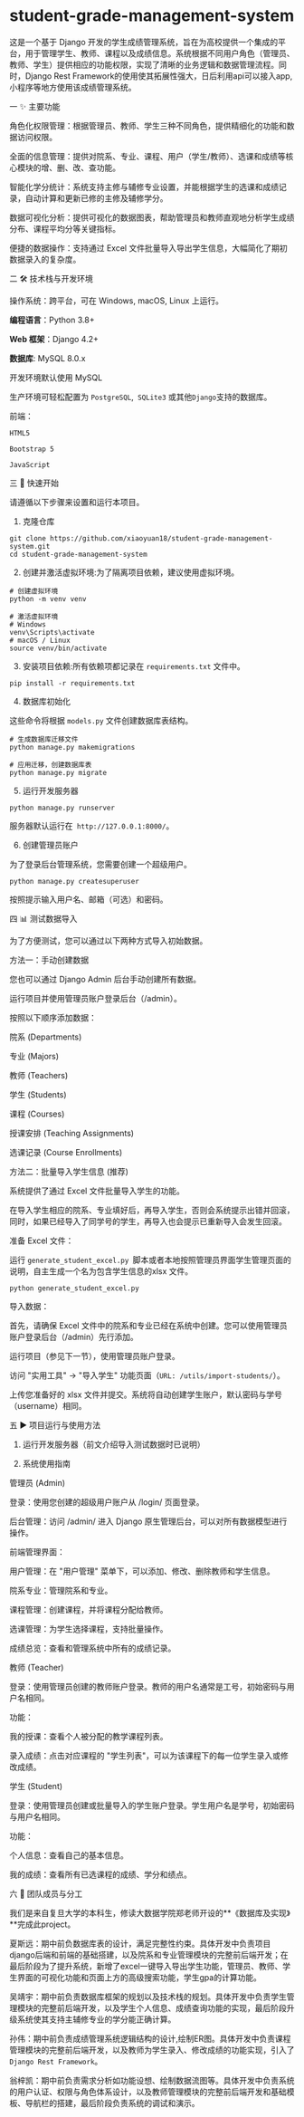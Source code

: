 # student-grade-management-system


这是一个基于 Django 开发的学生成绩管理系统，旨在为高校提供一个集成的平台，用于管理学生、教师、课程以及成绩信息。系统根据不同用户角色（管理员、教师、学生）提供相应的功能权限，实现了清晰的业务逻辑和数据管理流程。同时，Django Rest Framework的使用使其拓展性强大，日后利用api可以接入app,小程序等地方使用该成绩管理系统。

一 ✨ 主要功能

角色化权限管理：根据管理员、教师、学生三种不同角色，提供精细化的功能和数据访问权限。

全面的信息管理：提供对院系、专业、课程、用户（学生/教师）、选课和成绩等核心模块的增、删、改、查功能。

智能化学分统计：系统支持主修与辅修专业设置，并能根据学生的选课和成绩记录，自动计算和更新已修的主修及辅修学分。

数据可视化分析：提供可视化的数据图表，帮助管理员和教师直观地分析学生成绩分布、课程平均分等关键指标。

便捷的数据操作：支持通过 Excel 文件批量导入导出学生信息，大幅简化了期初数据录入的复杂度。

二 🛠️ 技术栈与开发环境

操作系统：跨平台，可在 Windows, macOS, Linux 上运行。

**编程语言**：Python 3.8+

**Web 框架**：Django 4.2+

**数据库**: MySQL 8.0.x


开发环境默认使用 MySQL

生产环境可轻松配置为 `PostgreSQL`,` SQLite3` 或其他` Django `支持的数据库。

前端：

`HTML5`

`Bootstrap 5`

`JavaScript`

三 🚀 快速开始

请遵循以下步骤来设置和运行本项目。

1. 克隆仓库

```
git clone https://github.com/xiaoyuan18/student-grade-management-system.git
cd student-grade-management-system
```

2. 创建并激活虚拟环境:为了隔离项目依赖，建议使用虚拟环境。
```
# 创建虚拟环境
python -m venv venv

# 激活虚拟环境
# Windows
venv\Scripts\activate
# macOS / Linux
source venv/bin/activate
```
3. 安装项目依赖:所有依赖项都记录在 `requirements.txt` 文件中。
```
pip install -r requirements.txt
```
4. 数据库初始化

这些命令将根据 `models.py` 文件创建数据库表结构。
```
# 生成数据库迁移文件
python manage.py makemigrations

# 应用迁移，创建数据库表
python manage.py migrate
```
5. 运行开发服务器
```
python manage.py runserver
```
服务器默认运行在` http://127.0.0.1:8000/`。

6. 创建管理员账户

为了登录后台管理系统，您需要创建一个超级用户。
```
python manage.py createsuperuser
```
按照提示输入用户名、邮箱（可选）和密码。

四 📊 测试数据导入

为了方便测试，您可以通过以下两种方式导入初始数据。

方法一：手动创建数据

您也可以通过 Django Admin 后台手动创建所有数据。

运行项目并使用管理员账户登录后台（/admin）。

按照以下顺序添加数据：

院系 (Departments)

专业 (Majors)

教师 (Teachers)

学生 (Students)

课程 (Courses)

授课安排 (Teaching Assignments)

选课记录 (Course Enrollments)

方法二：批量导入学生信息 (推荐)

系统提供了通过 Excel 文件批量导入学生的功能。

在导入学生相应的院系、专业填好后，再导入学生，否则会系统提示出错并回滚，同时，如果已经导入了同学号的学生，再导入也会提示已重新导入会发生回滚。

准备 Excel 文件：

运行 `generate_student_excel.py `脚本或者本地按照管理员界面学生管理页面的说明，自主生成一个名为包含学生信息的xlsx 文件。
```
python generate_student_excel.py
```

导入数据：

首先，请确保 Excel 文件中的院系和专业已经在系统中创建。您可以使用管理员账户登录后台（/admin）先行添加。

运行项目（参见下一节），使用管理员账户登录。

访问 "实用工具" -> "导入学生" 功能页面（```URL: /utils/import-students/```）。

上传您准备好的 xlsx 文件并提交。系统将自动创建学生账户，默认密码与学号（username）相同。


五 ▶️ 项目运行与使用方法

1. 运行开发服务器（前文介绍导入测试数据时已说明）

2. 系统使用指南

管理员 (Admin)

登录：使用您创建的超级用户账户从 /login/ 页面登录。

后台管理：访问 /admin/ 进入 Django 原生管理后台，可以对所有数据模型进行操作。

前端管理界面：

用户管理：在 "用户管理" 菜单下，可以添加、修改、删除教师和学生信息。

院系专业：管理院系和专业。

课程管理：创建课程，并将课程分配给教师。

选课管理：为学生选择课程，支持批量操作。

成绩总览：查看和管理系统中所有的成绩记录。

教师 (Teacher)

登录：使用管理员创建的教师账户登录。教师的用户名通常是工号，初始密码与用户名相同。

功能：

我的授课：查看个人被分配的教学课程列表。

录入成绩：点击对应课程的 "学生列表"，可以为该课程下的每一位学生录入或修改成绩。

学生 (Student)

登录：使用管理员创建或批量导入的学生账户登录。学生用户名是学号，初始密码与用户名相同。

功能：

个人信息：查看自己的基本信息。

我的成绩：查看所有已选课程的成绩、学分和绩点。

六 👥 团队成员与分工

我们是来自复旦大学的本科生，修读大数据学院郑老师开设的**《数据库及实现》**完成此project。

夏斯远：期中前负数据库表的设计，满足完整性约束。具体开发中负责项目django后端和前端的基础搭建，以及院系和专业管理模块的完整前后端开发；在最后阶段为了提升系统，新增了excel一键导入导出学生功能，管理员、教师、学生界面的可视化功能和页面上方的高级搜索功能，学生gpa的计算功能。

吴靖宇：期中前负责数据库框架的规划以及技术栈的规划。具体开发中负责学生管理模块的完整前后端开发，以及学生个人信息、成绩查询功能的实现，最后阶段升级系统使其支持主辅修专业的学分能正确计算。

孙伟：期中前负责成绩管理系统逻辑结构的设计,绘制ER图。具体开发中负责课程管理模块的完整前后端开发，以及教师为学生录入、修改成绩的功能实现，引入了`Django Rest Framework`。

翁梓凯：期中前负责需求分析如功能设想、绘制数据流图等。具体开发中负责系统的用户认证、权限与角色体系设计，以及教师管理模块的完整前后端开发和基础模板、导航栏的搭建，最后阶段负责系统的调试和演示。
